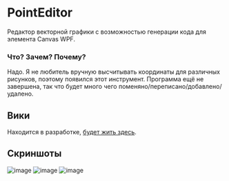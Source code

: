 # PointEditor
Редактор векторной графики с возможностью генерации кода для элемента Canvas WPF.

### Что? Зачем? Почему?
Надо. Я не любитель вручную высчитывать координаты для различных рисунков, поэтому появился этот инструмент.
Программа ещё не завершена, так что будет много чего поменяно/переписано/добавлено/удалено.

## Вики
Находится в разработке, [будет жить здесь](https://pointeditor.readthedocs.io/en/latest/).
## Скриншоты
![image](https://github.com/cd-con/PointEditor/assets/61092992/d43b4d04-9d03-4482-9e9d-d32e9f9d204e)
![image](https://github.com/cd-con/PointEditor/assets/61092992/2c7cc91a-ae7c-4fc8-b427-8ffe6f5d831f)
![image](https://github.com/cd-con/PointEditor/assets/61092992/16514b2c-39c3-4008-be61-3da6630a09f5)
